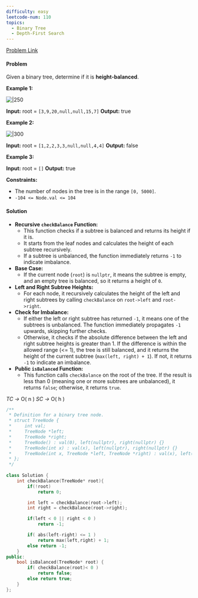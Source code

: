 ```yaml
---
difficulty: easy
leetcode-num: 110
topics:
  - Binary Tree
  - Depth-First Search
---
```

[Problem Link]()

#### Problem
Given a binary tree, determine if it is **height-balanced**.

**Example 1:**

![|250](https://assets.leetcode.com/uploads/2020/10/06/balance_1.jpg)

**Input:** root = `[3,9,20,null,null,15,7]`
**Output:** true

**Example 2:**

![|300](https://assets.leetcode.com/uploads/2020/10/06/balance_2.jpg)

**Input:** root = `[1,2,2,3,3,null,null,4,4]`
**Output:** false

**Example 3:**

**Input:** root = `[]`
**Output:** true

**Constraints:**

- The number of nodes in the tree is in the range `[0, 5000]`.
- `-104 <= Node.val <= 104`

#### Solution
- **Recursive `checkBalance` Function:**    
    - This function checks if a subtree is balanced and returns its height if it is.
    - It starts from the leaf nodes and calculates the height of each subtree recursively.
    - If a subtree is unbalanced, the function immediately returns `-1` to indicate imbalance.
- **Base Case:**    
    - If the current node (`root`) is `nullptr`, it means the subtree is empty, and an empty tree is balanced, so it returns a height of `0`.
- **Left and Right Subtree Heights:**    
    - For each node, it recursively calculates the height of the left and right subtrees by calling `checkBalance` on `root->left` and `root->right`.
- **Check for Imbalance:**    
    - If either the left or right subtree has returned `-1`, it means one of the subtrees is unbalanced. The function immediately propagates `-1` upwards, skipping further checks.
    - Otherwise, it checks if the absolute difference between the left and right subtree heights is greater than 1. If the difference is within the allowed range (<= 1), the tree is still balanced, and it returns the height of the current subtree (`max(left, right) + 1`). If not, it returns `-1` to indicate an imbalance.
- **Public `isBalanced` Function:**    
    - This function calls `checkBalance` on the root of the tree. If the result is less than 0 (meaning one or more subtrees are unbalanced), it returns `false`; otherwise, it returns `true`.
    
*TC ->* O( n )
*SC ->* O( h )

```cpp title=Code
/**
 * Definition for a binary tree node.
 * struct TreeNode {
 *     int val;
 *     TreeNode *left;
 *     TreeNode *right;
 *     TreeNode() : val(0), left(nullptr), right(nullptr) {}
 *     TreeNode(int x) : val(x), left(nullptr), right(nullptr) {}
 *     TreeNode(int x, TreeNode *left, TreeNode *right) : val(x), left(left), right(right) {}
 * };
 */
 
class Solution {
    int checkBalance(TreeNode* root){
        if(!root)
            return 0;

        int left = checkBalance(root->left);
        int right = checkBalance(root->right);

        if(left < 0 || right < 0 )
            return -1;

        if( abs(left-right) <= 1 )
            return max(left,right) + 1;
        else return -1;
    }
public:
    bool isBalanced(TreeNode* root) {
        if( checkBalance(root)< 0 )
            return false;
        else return true;
    }
};
```